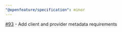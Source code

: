 ```yaml
---
"@openfeature/specification": minor
---
```


[#93](https://github.com/open-feature/spec/pull/93) - Add client and provider metadata requirements
